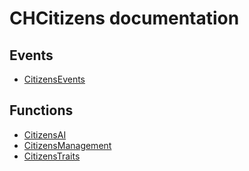 # CHCitizens documentation

## Events
- [CitizensEvents](https://github.com/Hekta/CHCitizens/blob/master/documentation/CitizensEvents.md)

## Functions
- [CitizensAI](https://github.com/Hekta/CHCitizens/blob/master/documentation/CitizensAI.md)
- [CitizensManagement](https://github.com/Hekta/CHCitizens/blob/master/documentation/CitizensManagement.md)
- [CitizensTraits](https://github.com/Hekta/CHCitizens/blob/master/documentation/CitizensTraits.md)